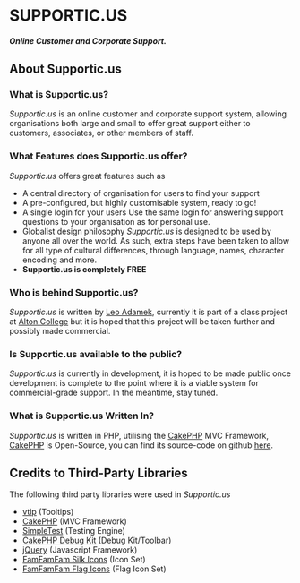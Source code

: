 SUPPORTIC.US
============
##### Online Customer and Corporate Support.

About Supportic.us
------------------

### What is Supportic.us?
*Supportic.us* is an online customer and corporate support system, allowing organisations both large and small to offer great support
either to customers, associates, or other members of staff.

### What Features does Supportic.us offer?
*Supportic.us* offers great features such as

* A central directory of organisation for users to find your support
* A pre-configured, but highly customisable system, ready to go!
* A single login for your users
	Use the same login for answering support questions to your organisation as for personal use.
* Globalist design philosophy
	*Supportic.us* is designed to be used by anyone all over the world.
	As such, extra steps have been taken to allow for all type of cultural differences, through language, names, character encoding and more.
* __Supportic.us is completely FREE__


### Who is behind Supportic.us?
*Supportic.us* is written by [Leo Adamek](http://leo.adamek.me/), currently it is part of a class project at [Alton College](http://altoncollege.ac.uk) but it is hoped that this project will be taken further and possibly made commercial.

### Is Supportic.us available to the public?
*Supportic.us* is currently in development, it is hoped to be made public once development is complete to the point where it is a viable system for commercial-grade support. In the meantime, stay tuned.

### What is Supportic.us Written In?
*Supportic.us* is written in PHP, utilising the [CakePHP][CakePHP] MVC Framework, [CakePHP][CakePHP] is Open-Source, you can find its source-code on github [here](https://github.com/cakephp/cakephp).


Credits to Third-Party Libraries
--------------------------------
The following third party libraries were used in *Supportic.us*

* [vtip](http://www.vertigo-project.com/projects/vtip) (Tooltips)
* [CakePHP][CakePHP] (MVC Framework)
* [SimpleTest](http://simpletest.org) (Testing Engine)
* [CakePHP Debug Kit](https://github.com/cakephp/debug_kit) (Debug Kit/Toolbar)
* [jQuery](http://jquery.com) (Javascript Framework)
* [FamFamFam Silk Icons](http://famfamfam.com/lab/icons/silk/) (Icon Set)
* [FamFamFam Flag Icons](http://famfamfam.com/lab/icons/flags/) (Flag Icon Set)


[CakePHP]: http://cakephp.org/ "Cake PHP"
